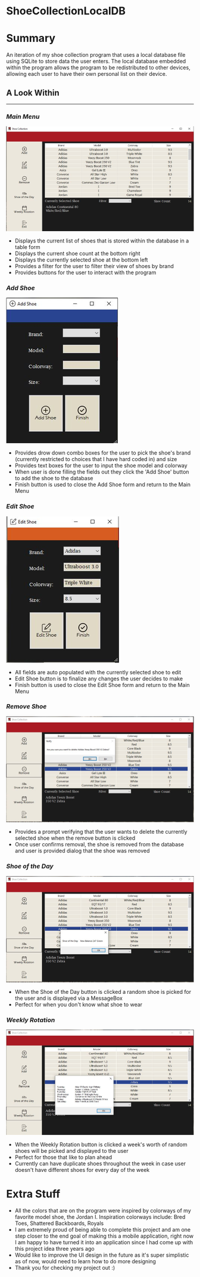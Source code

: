 # ShoeCollectionLocalDB
# Summary
An iteration of my shoe collection program that uses a local database file using SQLite to store data the user enters.
The local database embedded within the program allows the program to be redistributed to other devices, allowing each user
to have their own personal list on their device.

## A Look Within
-------------------
### _Main Menu_
![Main Menu](https://github.com/giancarlo-david/ShoeCollectionLocalDB/blob/master/Resources/Main%20Menu.JPG)
  * Displays the current list of shoes that is stored within the database in a table form
  * Displays the current shoe count at the bottom right
  * Displays the currently selected shoe at the bottom left
  * Provides a filter for the user to filter their view of shoes by brand
  * Provides buttons for the user to interact with the program
  
### _Add Shoe_
![Add Shoe](https://github.com/giancarlo-david/ShoeCollectionLocalDB/blob/master/Resources/Add%20Shoe.JPG)
  * Provides drow down combo boxes for the user to pick the shoe's brand (currently restricted to choices
  that I have hard coded in) and size
  * Provides text boxes for the user to input the shoe model and colorway
  * When user is done filling the fields out they click the 'Add Shoe' button to add the shoe to the database
  * Finish button is used to close the Add Shoe form and return to the Main Menu
  
### _Edit Shoe_
![Edit Shoe](https://github.com/giancarlo-david/ShoeCollectionLocalDB/blob/master/Resources/Edit%20Shoe.JPG)
  * All fields are auto populated with the currently selected shoe to edit
  * Edit Shoe button is to finalize any changes the user decides to make
  * Finish button is used to close the Edit Shoe form and return to the Main Menu
  
### _Remove Shoe_
![Remove Shoe](https://github.com/giancarlo-david/ShoeCollectionLocalDB/blob/master/Resources/Remove%20Shoe.JPG)
  * Provides a prompt verifying that the user wants to delete the currently selected shoe when the remove button is clicked
  * Once user confirms removal, the shoe is removed from the database and user is provided dialog that the shoe was removed
  
### _Shoe of the Day_
![Shoe of the Day](https://github.com/giancarlo-david/ShoeCollectionLocalDB/blob/master/Resources/Shoe%20of%20the%20Day.JPG)
  * When the Shoe of the Day button is clicked a random shoe is picked for the user and is displayed via a MessageBox
  * Perfect for when you don't know what shoe to wear

### _Weekly Rotation_
![Weekly Rotation](https://github.com/giancarlo-david/ShoeCollectionLocalDB/blob/master/Resources/Weekly%20Rotation.JPG)
  * When the Weekly Rotation button is clicked a week's worth of random shoes will be picked and displayed to the user
  * Perfect for those that like to plan ahead
  * Currently can have duplicate shoes throughout the week in case user doesn't have different shoes for every day of the week
  
# Extra Stuff
  * All the colors that are on the program were inspired by colorways of my favorite model shoe, the Jordan I. Inspiration 
  colorways include: Bred Toes, Shattered Backboards, Royals
  * I am extremely proud of being able to complete this project and am one step closer to the end goal of making this a
  mobile application, right now I am happy to have turned it into an application since I had come up with this project idea 
  three years ago
  * Would like to improve the UI design in the future as it's super simplistic as of now, would need to learn how to do more
  designing
  * Thank you for checking my project out :)

